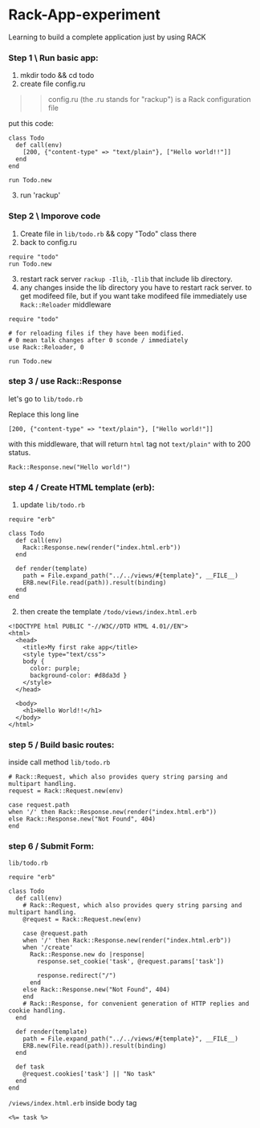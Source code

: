 # Rack-App-experiment
Learning to build a complete application just by using RACK


### Step 1 \ Run basic app:
1. mkdir todo && cd todo
2. create file config.ru 
>> config.ru (the .ru stands for "rackup") is a Rack configuration file

put this code:
``` 
class Todo
  def call(env)
    [200, {"content-type" => "text/plain"}, ["Hello world!!"]]
  end
end

run Todo.new
```

3. run 'rackup'

 ### Step 2 \ Imporove code
 1. Create file in `lib/todo.rb` && copy "Todo" class there
 2. back to config.ru 
 ```
require "todo"
run Todo.new
 ```
 
 3. restart rack server `rackup -Ilib`, `-Ilib` that include lib directory.
4.  any changes inside the lib directory you have to restart rack server. to get modifeed file, but if you want take  modifeed file immediately use `Rack::Reloader` middleware 
```
require "todo"

# for reloading files if they have been modified.
# 0 mean talk changes after 0 sconde / immediately
use Rack::Reloader, 0

run Todo.new
 ```
 
### step 3 / use Rack::Response

let's go to `lib/todo.rb`

Replace this long line 
```
[200, {"content-type" => "text/plain"}, ["Hello world!"]]
```
with this  middleware, that will return `html` tag not `text/plain"` with to 200 status.
```
Rack::Response.new("Hello world!")
```

### step 4 / Create HTML template (erb):
1. update `lib/todo.rb`

```
require "erb"

class Todo
  def call(env)
    Rack::Response.new(render("index.html.erb"))
  end

  def render(template)
    path = File.expand_path("../../views/#{template}", __FILE__)
    ERB.new(File.read(path)).result(binding)
  end
end
```

2. then create the template `/todo/views/index.html.erb`
```
<!DOCTYPE html PUBLIC "-//W3C//DTD HTML 4.01//EN">
<html>
  <head>
    <title>My first rake app</title>
    <style type="text/css">
    body {
      color: purple;
      background-color: #d8da3d }
    </style>
  </head>

  <body>
    <h1>Hello World!!</h1>
  </body>
</html>
```

### step 5 / Build basic routes:
inside call method `lib/todo.rb`

```
# Rack::Request, which also provides query string parsing and multipart handling.
request = Rack::Request.new(env)

case request.path
when '/' then Rack::Response.new(render("index.html.erb"))
else Rack::Response.new("Not Found", 404)
end
```


### step 6 / Submit Form:

`lib/todo.rb`

```
require "erb"

class Todo
  def call(env)
    # Rack::Request, which also provides query string parsing and multipart handling.
    @request = Rack::Request.new(env)

    case @request.path
    when '/' then Rack::Response.new(render("index.html.erb"))
    when '/create'
      Rack::Response.new do |response|
        response.set_cookie('task', @request.params['task'])

        response.redirect("/")
      end
    else Rack::Response.new("Not Found", 404)
    end
    # Rack::Response, for convenient generation of HTTP replies and cookie handling.
  end

  def render(template)
    path = File.expand_path("../../views/#{template}", __FILE__)
    ERB.new(File.read(path)).result(binding)
  end

  def task
    @request.cookies['task'] || "No task"
  end
end

```

`/views/index.html.erb` inside body tag
```
<%= task %>
```

